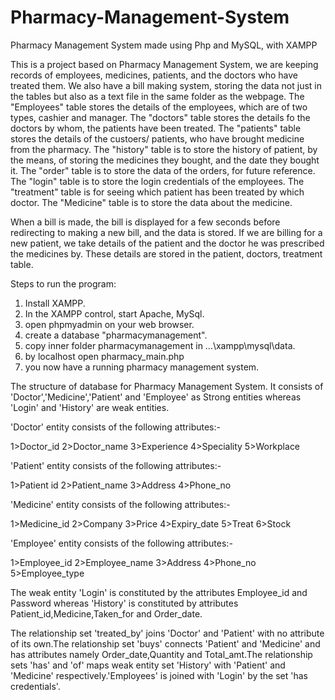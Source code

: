 # Pharmacy-Management-System
Pharmacy Management System made using Php and MySQL, with XAMPP

This is a project based on Pharmacy Management System, we are keeping records of
employees, medicines, patients, and the doctors who have treated them. We also 
have a bill making system, storing the data not just in the tables but also as 
a text file in the same folder as the webpage. 
The "Employees" table stores the details of the employees, which are of two types,
cashier and manager. The "doctors" table stores the details fo the doctors by whom,
the patients have been treated. The "patients" table stores the details of the
custoers/ patients, who have brought medicine from the pharmacy. The "history" table
is to store the history of patient, by the means, of storing the medicines they bought,
and the date they bought it. The "order" table is to store the data of the orders,
for future reference. The "login" table is to store the login credentials of the 
employees. The "treatment" table is for seeing which patient has been treated by which
doctor. The "Medicine" table is to store the data about the medicine.

When a bill is made, the bill is displayed for a few seconds before redirecting to
making a new bill, and the data is stored. If we are billing for a new patient, 
we take details of the patient and the doctor he was prescribed the medicines by. 
These details are stored in the patient, doctors, treatment table.

Steps to run the program:
1. Install XAMPP.
2. In the XAMPP control, start Apache, MySql.
3. open phpmyadmin on your web browser.
4. create a database "pharmacymanagement".
5. copy inner folder pharmacymanagement in ...\xampp\mysql\data.
6. by localhost open pharmacy_main.php
7. you now have a running pharmacy management system.

The structure of database for Pharmacy Management System.
It consists of 'Doctor','Medicine','Patient' and 'Employee' as Strong entities whereas 'Login' and 'History' are weak entities.

'Doctor' entity consists of the following attributes:-

1>Doctor_id <as the primary key>
2>Doctor_name
3>Experience
4>Speciality
5>Workplace

'Patient' entity consists of the following attributes:-

1>Patient id <as the primary key>
2>Patient_name
3>Address
4>Phone_no


'Medicine' entity consists of the following attributes:-

1>Medicine_id <as the primary key>
2>Company
3>Price
4>Expiry_date
5>Treat
6>Stock

'Employee' entity consists of the following attributes:-

1>Employee_id
2>Employee_name
3>Address
4>Phone_no
5>Employee_type

The weak entity 'Login' is constituted by the attributes Employee_id and Password whereas 'History' is constituted by attributes
Patient_id,Medicine,Taken_for and Order_date.

The relationship set 'treated_by' joins 'Doctor' and 'Patient' with no attribute of its own.The relationship set 'buys' connects 'Patient'
and 'Medicine' and has attributes namely Order_date,Quantity and Total_amt.The relationship sets 'has' and 'of' maps weak entity set 'History' 
with 'Patient' and 'Medicine' respectively.'Employees' is joined with 'Login' by the set 'has credentials'.
